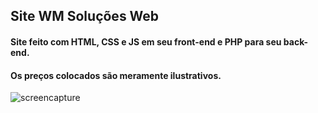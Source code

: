 ## Site WM Soluções Web

#### Site feito com HTML, CSS e JS em seu front-end e PHP para seu back-end. 
#### Os preços colocados são meramente ilustrativos.


![screencapture](https://user-images.githubusercontent.com/64854811/150435694-a2faad54-9e6c-4b3d-a404-f76e2d3daa65.png)
